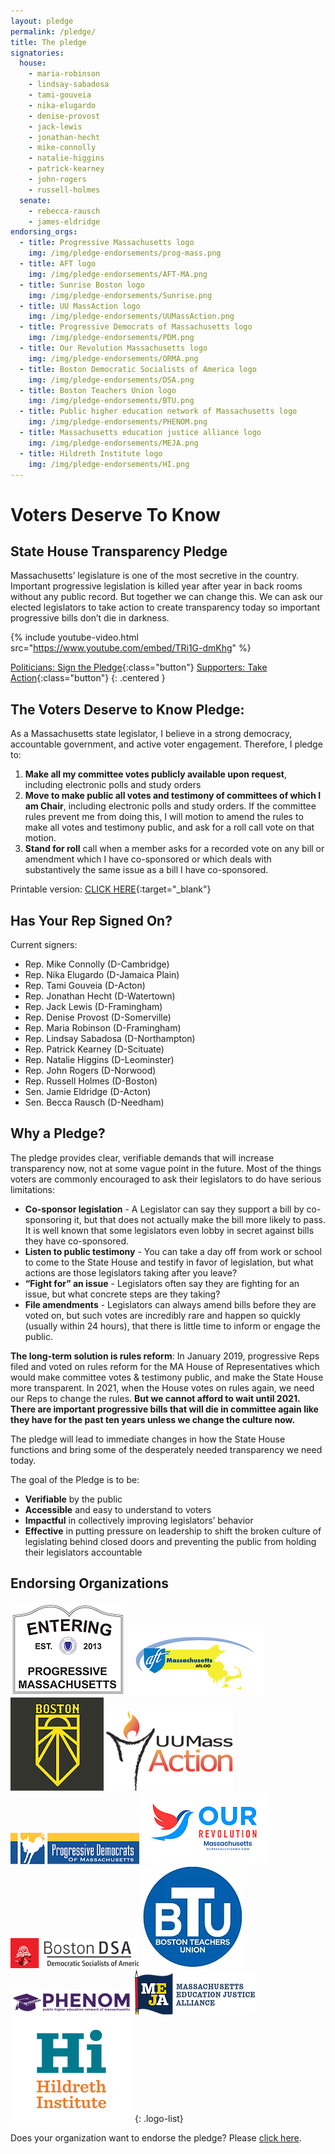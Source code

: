 ```yaml
---
layout: pledge
permalink: /pledge/
title: The pledge
signatories:
  house:
    - maria-robinson
    - lindsay-sabadosa
    - tami-gouveia
    - nika-elugardo
    - denise-provost
    - jack-lewis
    - jonathan-hecht
    - mike-connolly
    - natalie-higgins
    - patrick-kearney
    - john-rogers
    - russell-holmes
  senate:
    - rebecca-rausch
    - james-eldridge
endorsing_orgs:
  - title: Progressive Massachusetts logo
    img: /img/pledge-endorsements/prog-mass.png
  - title: AFT logo
    img: /img/pledge-endorsements/AFT-MA.png
  - title: Sunrise Boston logo
    img: /img/pledge-endorsements/Sunrise.png
  - title: UU MassAction logo
    img: /img/pledge-endorsements/UUMassAction.png
  - title: Progressive Democrats of Massachusetts logo
    img: /img/pledge-endorsements/PDM.png
  - title: Our Revolution Massachusetts logo
    img: /img/pledge-endorsements/ORMA.png
  - title: Boston Democratic Socialists of America logo
    img: /img/pledge-endorsements/DSA.png
  - title: Boston Teachers Union logo
    img: /img/pledge-endorsements/BTU.png
  - title: Public higher education network of Massachusetts logo
    img: /img/pledge-endorsements/PHENOM.png
  - title: Massachusetts education justice alliance logo
    img: /img/pledge-endorsements/MEJA.png
  - title: Hildreth Institute logo
    img: /img/pledge-endorsements/HI.png
---
```


# Voters Deserve To Know

## State House Transparency Pledge

Massachusetts’ legislature is one of the most secretive in the country.  Important progressive legislation is killed year after year in back rooms without any public record. But together we can change this.  We can ask our elected legislators to take action to create transparency today so important progressive bills don’t die in darkness.

{% include youtube-video.html src="https://www.youtube.com/embed/TRi1G-dmKhg" %}

[Politicians: Sign the Pledge](https://docs.google.com/forms/d/e/1FAIpQLSeM8Plqo4MUaGlb_kSfyYrt8E0u_c1Xda133m4xrMkJiBCRVg/viewform?usp=sf_link){:class="button"}
[Supporters: Take Action](/pledge-supporter){:class="button"}
{: .centered }

## The Voters Deserve to Know Pledge:

As a Massachusetts state legislator, I believe in a strong democracy, accountable government, and active voter engagement. Therefore, I pledge to:

1. **Make all my committee votes publicly available upon request**, including electronic polls and study orders
2. **Move to make public all votes and testimony of committees of which I am Chair**, including electronic polls and study orders. If the committee rules prevent me from doing this, I will motion to amend the rules to make all votes and testimony public, and ask for a roll call vote on that motion.
3. **Stand for roll** call when a member asks for a recorded vote on any bill or amendment which I have co-sponsored or which deals with substantively the same issue as a bill I have co-sponsored.

Printable version: [CLICK HERE](/assets/pledge.pdf){:target="_blank"}

## Has Your Rep Signed On?

Current signers:
- Rep. Mike Connolly (D-Cambridge)
- Rep. Nika Elugardo (D-Jamaica Plain)
- Rep. Tami Gouveia (D-Acton)
- Rep. Jonathan Hecht (D-Watertown)
- Rep. Jack Lewis (D-Framingham)
- Rep. Denise Provost (D-Somerville)
- Rep. Maria Robinson (D-Framingham)
- Rep. Lindsay Sabadosa (D-Northampton)
- Rep. Patrick Kearney (D-Scituate)
- Rep. Natalie Higgins (D-Leominster)
- Rep. John Rogers (D-Norwood)
- Rep. Russell Holmes (D-Boston)
- Sen. Jamie Eldridge (D-Acton)
- Sen. Becca Rausch (D-Needham)

## Why a Pledge?


The pledge provides clear, verifiable demands that will increase transparency now, not at some vague point in the future. Most of the things voters are commonly encouraged to ask their legislators to do have serious limitations:

- **Co-sponsor legislation** - A Legislator can say they support a bill by co-sponsoring it, but that does not actually make the bill more likely to pass. It is well known that some legislators even lobby in secret against bills they have co-sponsored.
- **Listen to public testimony** - You can take a day off from work or school to come to the State House and testify in favor of legislation, but what actions are those legislators taking after you leave?
- **“Fight for” an issue** - Legislators often say they are fighting for an issue, but what concrete steps are they taking?
- **File amendments** - Legislators can always amend bills before they are voted on, but such votes are incredibly rare and happen so quickly (usually within 24 hours), that there is little time to inform or engage the public.

**The long-term solution is rules reform**: In January 2019, progressive Reps filed and voted on rules reform for the MA House of Representatives which would make committee votes & testimony public, and make the State House more transparent. In 2021, when the House votes on rules again, we need our Reps to change the rules. **But we cannot afford to wait until 2021. There are important progressive bills that will die in committee again like they have for the past ten years unless we change the culture now.**

The pledge will lead to immediate changes in how the State House functions and bring some of the desperately needed transparency we need today.

The goal of the Pledge is to be:
- **Verifiable** by the public
- **Accessible** and easy to understand to voters
- **Impactful** in collectively improving legislators’ behavior
- **Effective** in putting pressure on leadership to shift the broken culture of legislating behind closed doors and preventing the public from holding their legislators accountable

## Endorsing Organizations

![Progressive Massachusetts logo](/img/pledge-endorsements/prog-mass.png)
![AFT logo](/img/pledge-endorsements/AFT-MA.png)
![Sunrise Boston logo](/img/pledge-endorsements/Sunrise.png)
![UU MassAction logo](/img/pledge-endorsements/UUMassAction.png)
![Progressive Democrats of Massachusetts logo](/img/pledge-endorsements/PDM.png)
![Our Revolution Massachusetts logo](/img/pledge-endorsements/ORMA.png)
![Boston Democratic Socialists of America logo](/img/pledge-endorsements/DSA.png)
![Boston Teachers Union logo](/img/pledge-endorsements/BTU.png)
![Public higher education network of Massachusetts logo](/img/pledge-endorsements/PHENOM.png)
![Massachusetts education justice alliance logo](/img/pledge-endorsements/MEJA.png)
![Hildreth Institute logo](/img/pledge-endorsements/HI.png)
{: .logo-list}

Does your organization want to endorse the pledge?  Please [click here](https://docs.google.com/forms/d/e/1FAIpQLSclngQNhXPAlUrZHgvy8oH8FPgCOsdrx0N8FIC3YSrCJ4OzBw/viewform?usp=sf_link).

